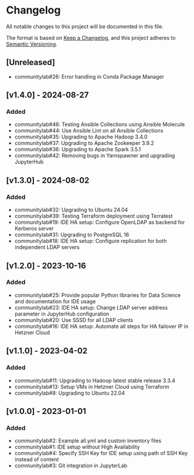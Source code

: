 # Changelog

All notable changes to this project will be documented in this file.

The format is based on [Keep a Changelog](https://keepachangelog.com/en/1.0.0/),
and this project adheres to [Semantic Versioning](https://semver.org/spec/v2.0.0.html).

## [Unreleased]

- communitylab#26: Error handling in Conda Package Manager

## [v1.4.0] - 2024-08-27

### Added

- communitylab#46: Testing Ansible Collections using Ansible Molecule
- communitylab#44: Use Ansible Lint on all Ansible Collections
- communitylab#35: Upgrading to Apache Hadoop 3.4.0
- communitylab#37: Upgrading to Apache Zookeeper 3.9.2
- communitylab#36: Upgrading to Apache Spark 3.5.1
- communitylab#42: Removing bugs in Yarnspawner and upgrading JupyterHub

## [v1.3.0] - 2024-08-02

### Added

- communitylab#32: Upgrading to Ubuntu 24.04
- communitylab#39: Testing Terraform deployment using Terratest
- communitylab#19: IDE HA setup: Configure OpenLDAP as backend for Kerberos server
- communitylab#31: Upgrading to PostgreSQL 16
- communitylab#18: IDE HA setup: Configure replication for both independent LDAP servers

## [v1.2.0] - 2023-10-16

### Added

- communitylab#25: Provide popular Python libraries for Data Science and documentation for IDE usage
- communitylab#23: IDE HA setup: Change LDAP server address parameter in JupyterHub configuration
- communitylab#20: Use SSSD for all LDAP clients
- communitylab#16: IDE HA setup: Automate all steps for HA failover IP in Hetzner Cloud

## [v1.1.0] - 2023-04-02

### Added

- communitylab#11: Upgrading to Hadoop latest stable release 3.3.4
- communitylab#13: Setup VMs in Hetzner Cloud using Terraform
- communitylab#8: Upgrading to Ubuntu 22.04

## [v1.0.0] - 2023-01-01

### Added
 
- communitylab#2: Example all.yml and custom inventory files
- communitylab#1: IDE setup without High Availability
- communitylab#4: Specify SSH Key for IDE setup using path of SSH Key instead of content
- communitylab#3: Git integration in JupyterLab
